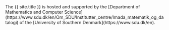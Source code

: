 <div class="col-xs-offset-1 col-lg-offset-1 col-lg-1 col-xs-2 vcenter">
 	<a href="https://www.sdu.dk/en">
    <img class="img-responsive" src="/assets/images/sdu_white.png" alt=""></a>
</div>
<div markdown="1" style="margin-top:5px;" class="col-lg-9 col-xs-8 small vcenter">
The {{ site.title }} is hosted and supported by the [Department of Mathematics and Computer Science](https://www.sdu.dk/en/Om_SDU/Institutter_centre/Imada_matematik_og_datalogi) of the [University of Southern Denmark](https://www.sdu.dk/en).  
</div>